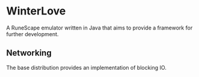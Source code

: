 WinterLove
===========
A RuneScape emulator written in Java that aims to provide a framework for further development.

Networking
----------
The base distribution provides an implementation of blocking IO.